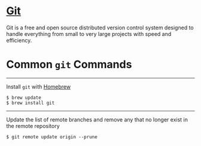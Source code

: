 # <a href="https://git-scm.com/" target="_blank" rel="noopener noreferrer">Git</a>

Git is a free and open source distributed version control system designed to handle everything from small to very large projects with speed and efficiency.

# Common `git` Commands

----

Install `git` with [Homebrew](../package-managers/homebrew.md)

```
$ brew update
$ brew install git
```

----

Update the list of remote branches and remove any that no longer exist in the remote repository

```
$ git remote update origin --prune
```
